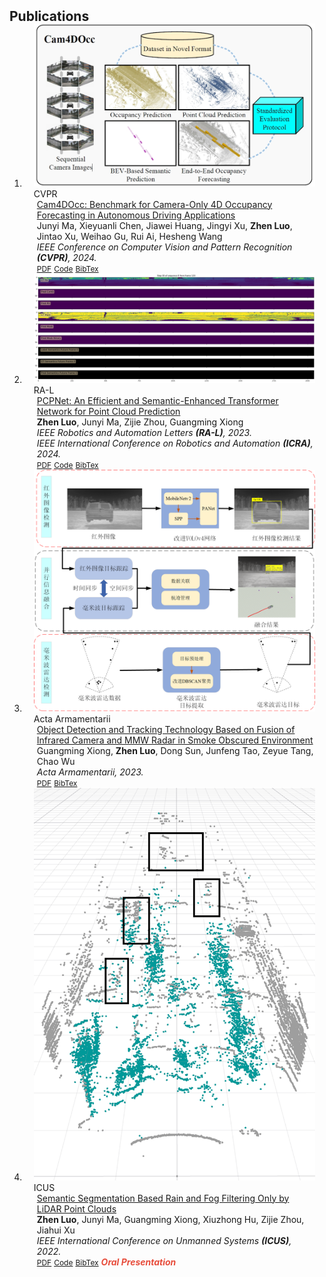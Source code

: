 <h2 id="publications" style="margin: 2px 0px -15px;">Publications</h2>

<div class="publications">
<ol class="bibliography">

<li>
<div class="pub-row">

  <div class="col-sm-3 abbr" style="position: relative;padding-right: 15px;padding-left: 15px;">
    <img src="assets/img/Cam4DOcc.png" class="teaser img-fluid z-depth-1">
    <abbr class="badge">CVPR</abbr>
  </div>

  <div class="col-sm-9" style="position: relative;padding-right: 15px;padding-left: 20px;">
    <div class="title"><a href="https://arxiv.org/abs/2311.17663">Cam4DOcc: Benchmark for Camera-Only 4D Occupancy Forecasting in Autonomous Driving Applications</a></div>
    <div class="author">Junyi Ma, Xieyuanli Chen, Jiawei Huang, Jingyi Xu, <strong>Zhen Luo</strong>, Jintao Xu, Weihao Gu, Rui Ai, Hesheng Wang </div>
    <div class="periodical"><em>IEEE Conference on Computer Vision and Pattern Recognition <strong>(CVPR)</strong>, 2024.</em></div>
    <div class="links">
      <a href="https://arxiv.org/pdf/2311.17663" class="btn btn-sm z-depth-0" role="button" target="_blank" style="font-size:12px;">PDF</a>
      <a href="https://github.com/haomo-ai/Cam4DOcc" class="btn btn-sm z-depth-0" role="button" target="_blank" style="font-size:12px;">Code</a>
      <a href="https://scholar.googleusercontent.com/scholar.bib?q=info:qhE7JaUfnLMJ:scholar.google.com/&output=citation&scisdr=ClE5tWiXELCTte90GPY:AFWwaeYAAAAAZkVyAPae4tbi6Z_WP1-jsBaE2f8&scisig=AFWwaeYAAAAAZkVyAOz5dGq07VJG3V5PQp9LnKw&scisf=4&ct=citation&cd=-1&hl=zh-CN" class="btn btn-sm z-depth-0" role="button" target="_blank" style="font-size:12px;">BibTex</a>
    </div>
  </div>
</div>
</li>

<li>
<div class="pub-row">

  <div class="col-sm-3 abbr" style="position: relative;padding-right: 15px;padding-left: 15px;">
    <img src="assets/img/predictions.gif" class="teaser img-fluid z-depth-1">
    <abbr class="badge">RA-L</abbr>
  </div>

  <div class="col-sm-9" style="position: relative;padding-right: 15px;padding-left: 20px;">
    <div class="title"><a href="https://ieeexplore.ieee.org/abstract/document/10141631?casa_token=_FYx0HzvUMMAAAAA:umVVz5gsOHEUkf659uSD8SZyh4HsOR4dN4lVy5hucKSvOO8yjM66AxqF5hSh4HiiF8x4OE8gDepjoNw">PCPNet: An Efficient and Semantic-Enhanced Transformer Network for Point Cloud Prediction</a></div>
    <div class="author"><strong>Zhen Luo</strong>, Junyi Ma, Zijie Zhou, Guangming Xiong</div>
    <div class="periodical"><em>IEEE Robotics and Automation Letters <strong>(RA-L)</strong>, 2023.</em></div>
    <div class="periodical"><em>IEEE International Conference on Robotics and Automation <strong>(ICRA)</strong>, 2024.</em></div>
    <div class="links">
      <a href="https://arxiv.org/pdf/2304.07773.pdf" class="btn btn-sm z-depth-0" role="button" target="_blank" style="font-size:12px;">PDF</a>
      <a href="https://github.com/Blurryface0814/PCPNet" class="btn btn-sm z-depth-0" role="button" target="_blank" style="font-size:12px;">Code</a>
      <a href="https://scholar.googleusercontent.com/scholar.bib?q=info:dSDIiNKpStUJ:scholar.google.com/&output=citation&scisdr=Cm0hZPtzEI7s6CnWycY:AGlGAw8AAAAAZIrQ0cYM2niwAZeZwgxdCLjJ2hc&scisig=AGlGAw8AAAAAZIrQ0WTPc4jeegVSnDLTNUuvImo&scisf=4&ct=citation&cd=-1&hl=zh-CN" class="btn btn-sm z-depth-0" role="button" target="_blank" style="font-size:12px;">BibTex</a>
    </div>
  </div>
</div>
</li>


<li>
<div class="pub-row">

  <div class="col-sm-3 abbr" style="position: relative;padding-right: 15px;padding-left: 15px;">
    <img src="assets/img/framework.png" class="teaser img-fluid z-depth-1">
    <abbr class="badge">Acta Armamentarii</abbr>
  </div>

  <div class="col-sm-9" style="position: relative;padding-right: 15px;padding-left: 20px;">
    <div class="title"><a href="http://www.co-journal.com/EN/10.12382/bgxb.2022.0602">Object Detection and Tracking Technology Based on Fusion of Infrared Camera and MMW Radar in Smoke Obscured Environment </a></div>
    <div class="author">Guangming Xiong, <strong>Zhen Luo</strong>, Dong Sun, Junfeng Tao, Zeyue Tang, Chao Wu</div>
    <div class="periodical"><em>Acta Armamentarii, 2023.</em></div>
    <div class="links">
      <a href="http://www.co-journal.com/EN/10.12382/bgxb.2022.0602" class="btn btn-sm z-depth-0" role="button" target="_blank" style="font-size:12px;">PDF</a>
      <a href="https://scholar.googleusercontent.com/scholar.bib?q=info:_csk4Cy7h_wJ:scholar.google.com/&output=citation&scisdr=Cm0hZPtzEI7s6CnJL0o:AGlGAw8AAAAAZIrPN0rtKGSBcocfbFbBPUUZi2E&scisig=AGlGAw8AAAAAZIrPN4ao_l_7lLnKKjFYZHq5Wr4&scisf=4&ct=citation&cd=-1&hl=zh-CN" class="btn btn-sm z-depth-0" role="button" target="_blank" style="font-size:12px;">BibTex</a>
    </div>
  </div>
</div>
</li>


<li>
<div class="pub-row">

  <div class="col-sm-3 abbr" style="position: relative;padding-right: 15px;padding-left: 15px;">
    <img src="assets/img/rain_pred.png" class="teaser img-fluid z-depth-1">
    <abbr class="badge">ICUS</abbr>
  </div>

  <div class="col-sm-9" style="position: relative;padding-right: 15px;padding-left: 20px;">
    <div class="title"><a href="https://ieeexplore.ieee.org/abstract/document/9986567?casa_token=qNchr2SfrosAAAAA:X_eFBocqcNKX0-2tRllN3RNuQDV-_McLf5TZvMv_nkcKkpPzfYNVSDCNyC7jkNubSb2a3Zi6420n5VY">Semantic Segmentation Based Rain and Fog Filtering Only by LiDAR Point Clouds</a></div>
    <div class="author"><strong>Zhen Luo</strong>, Junyi Ma, Guangming Xiong, Xiuzhong Hu, Zijie Zhou, Jiahui Xu</div>
    <div class="periodical"><em>IEEE International Conference on Unmanned Systems <strong>(ICUS)</strong>, 2022.</em></div>
    <div class="links">
      <a href="https://ieeexplore.ieee.org/abstract/document/9986567?casa_token=qNchr2SfrosAAAAA:X_eFBocqcNKX0-2tRllN3RNuQDV-_McLf5TZvMv_nkcKkpPzfYNVSDCNyC7jkNubSb2a3Zi6420n5VY" class="btn btn-sm z-depth-0" role="button" target="_blank" style="font-size:12px;">PDF</a>
      <a href="https://github.com/Blurryface0814/SunnyNet" class="btn btn-sm z-depth-0" role="button" target="_blank" style="font-size:12px;">Code</a>
      <a href="https://scholar.googleusercontent.com/scholar.bib?q=info:up5tYRsDTXwJ:scholar.google.com/&output=citation&scisdr=Cm0hZPtzEI7s6CnWR0g:AGlGAw8AAAAAZIrQX0iZJMbyHls6PCgEJvIlCGY&scisig=AGlGAw8AAAAAZIrQX9y3ddOyDA6fLZVkJnc8GFY&scisf=4&ct=citation&cd=-1&hl=zh-CN" class="btn btn-sm z-depth-0" role="button" target="_blank" style="font-size:12px;">BibTex</a>
      <strong><i style="color:#e74d3c">Oral Presentation</i></strong>
    </div>
  </div>
</div>
</li>

  
<br>

</ol>
</div>
